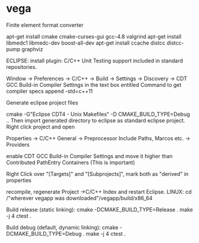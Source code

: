 # vega
Finite element format converter

apt-get install cmake cmake-curses-gui gcc-4.8 valgrind
apt-get install libmedc1 libmedc-dev boost-all-dev 
apt-get install ccache distcc distcc-pump graphviz

ECLIPSE:
install plugin: C/C++ Unit Testing support
included in standard repositories.

Window -> Preferences -> C/C++ -> Build -> Settings -> Discovery -> CDT GCC Build-in Compiler Settings
in the text box entitled Command to get compiler specs append -std=c++11

Generate eclipse project files

cmake -G"Eclipse CDT4 - Unix Makefiles" -D CMAKE_BUILD_TYPE=Debug ..
Then import generated directory to eclipse as standard eclipse project. Right click project and open

Properties -> C/C++ General -> Preprocessor Include Paths, Marcos etc. -> Providers

enable CDT GCC Build-in Compiler Settings and move it higher than Contributed PathEntry Containers (This is important)

Right Click over "[Targets]" and "[Subprojects]", mark both as "derived" in properties 

recompile, regenerate Project ->C/C++ Index and restart Eclipse.
LINUX:
cd /"wherever vegapp was downloaded"/vegapp/build/x86_64

Build release (static linking):
cmake -DCMAKE_BUILD_TYPE=Release .
make -j 4
ctest .

Build debug (default, dynamic linking):
cmake -DCMAKE_BUILD_TYPE=Debug  .
make -j 4
ctest .
